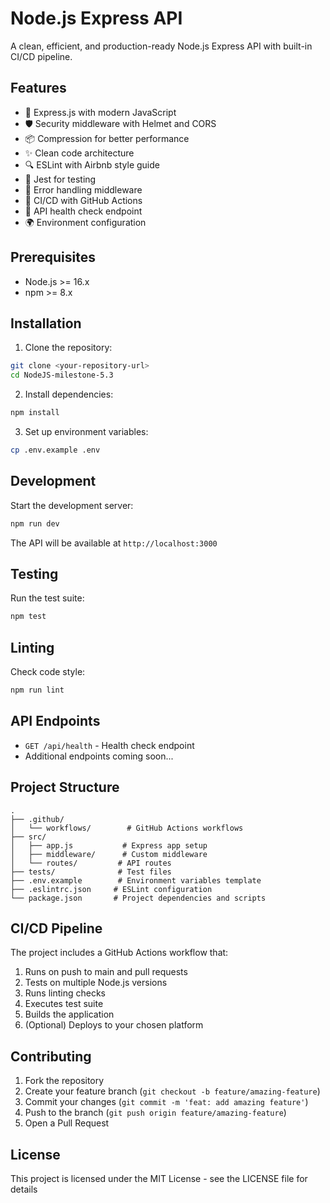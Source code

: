 # Node.js Express API

A clean, efficient, and production-ready Node.js Express API with built-in CI/CD pipeline.

## Features

- 🚀 Express.js with modern JavaScript
- 🛡️ Security middleware with Helmet and CORS
- 📦 Compression for better performance
- ✨ Clean code architecture
- 🔍 ESLint with Airbnb style guide
- 🧪 Jest for testing
- 📝 Error handling middleware
- 🔄 CI/CD with GitHub Actions
- 📄 API health check endpoint
- 🌍 Environment configuration

## Prerequisites

- Node.js >= 16.x
- npm >= 8.x

## Installation

1. Clone the repository:
```bash
git clone <your-repository-url>
cd NodeJS-milestone-5.3
```

2. Install dependencies:
```bash
npm install
```

3. Set up environment variables:
```bash
cp .env.example .env
```

## Development

Start the development server:
```bash
npm run dev
```

The API will be available at `http://localhost:3000`

## Testing

Run the test suite:
```bash
npm test
```

## Linting

Check code style:
```bash
npm run lint
```

## API Endpoints

- `GET /api/health` - Health check endpoint
- Additional endpoints coming soon...

## Project Structure

```
.
├── .github/
│   └── workflows/        # GitHub Actions workflows
├── src/
│   ├── app.js           # Express app setup
│   ├── middleware/      # Custom middleware
│   └── routes/         # API routes
├── tests/              # Test files
├── .env.example        # Environment variables template
├── .eslintrc.json     # ESLint configuration
└── package.json       # Project dependencies and scripts
```

## CI/CD Pipeline

The project includes a GitHub Actions workflow that:
1. Runs on push to main and pull requests
2. Tests on multiple Node.js versions
3. Runs linting checks
4. Executes test suite
5. Builds the application
6. (Optional) Deploys to your chosen platform

## Contributing

1. Fork the repository
2. Create your feature branch (`git checkout -b feature/amazing-feature`)
3. Commit your changes (`git commit -m 'feat: add amazing feature'`)
4. Push to the branch (`git push origin feature/amazing-feature`)
5. Open a Pull Request

## License

This project is licensed under the MIT License - see the LICENSE file for details
